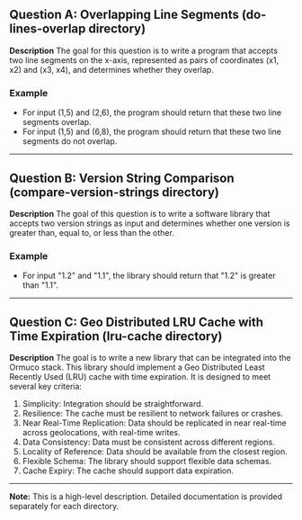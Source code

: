 ## Question A: Overlapping Line Segments  (do-lines-overlap directory)

**Description**
The goal for this question is to write a program that accepts two line segments on the x-axis, represented as pairs of coordinates (x1, x2) and (x3, x4), and determines whether they overlap. 

### Example
- For input (1,5) and (2,6), the program should return that these two line segments overlap.
- For input (1,5) and (6,8), the program should return that these two line segments do not overlap.

---

## Question B: Version String Comparison (compare-version-strings directory)

**Description**
The goal of this question is to write a software library that accepts two version strings as input and determines whether one version is greater than, equal to, or less than the other. 

### Example
- For input "1.2" and "1.1", the library should return that "1.2" is greater than "1.1".

---

## Question C: Geo Distributed LRU Cache with Time Expiration (lru-cache directory)

**Description**
The goal is to write a new library that can be integrated into the Ormuco stack. This library should implement a Geo Distributed Least Recently Used (LRU) cache with time expiration. It is designed to meet several key criteria:

1. Simplicity: Integration should be straightforward.
2. Resilience: The cache must be resilient to network failures or crashes.
3. Near Real-Time Replication: Data should be replicated in near real-time across geolocations, with real-time writes.
4. Data Consistency: Data must be consistent across different regions.
5. Locality of Reference: Data should be available from the closest region.
6. Flexible Schema: The library should support flexible data schemas.
7. Cache Expiry: The cache should support data expiration.

---

**Note:** This is a high-level description. Detailed documentation is provided separately for each directory.

